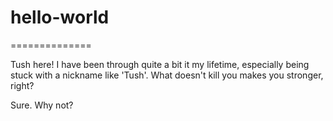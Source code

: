 # hello-world
==============

Tush here! I have been through quite a bit it my lifetime, especially being stuck with a nickname like 'Tush'.
What doesn't kill you makes you stronger, right?

Sure. Why not?
